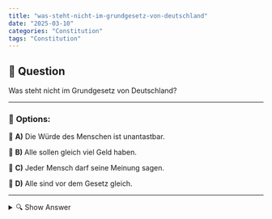 ```yaml
---
title: "was-steht-nicht-im-grundgesetz-von-deutschland"
date: "2025-03-10"
categories: "Constitution"
tags: "Constitution"
---
```


## 📌 **Question**

Was steht nicht im Grundgesetz von Deutschland?



---

### 📝 **Options:**

🔘 **A)** Die Würde des Menschen ist unantastbar.

🔘 **B)** Alle sollen gleich viel Geld haben.

🔘 **C)** Jeder Mensch darf seine Meinung sagen.

🔘 **D)** Alle sind vor dem Gesetz gleich.

---

<details>
  <summary>🔍 Show Answer</summary>

  <p>
💡  <b>Correct Answer:</b>  b
  </p>
  <p>
    📖<b>Explanation:</b>
    Das Grundgesetz ist die Verfassung der Bundesrepublik Deutschland und legt die grundlegenden Rechte und Prinzipien fest, die das gesellschaftliche und rechtliche Miteinander regeln. Es beinhaltet unter anderem den Schutz der Menschenwürde, die Gleichheit aller vor dem Gesetz und die Meinungsfreiheit. Diese Bestimmungen bilden die Basis für staatliches Handeln und den Schutz der Bürgerrechte. Im Kontext von Prüfungsfragen ist es wichtig zu wissen, welche Aussagen tatsächlich im Grundgesetz verankert sind und welche nicht, um Fehlinterpretationen zu vermeiden.
  </p>
</details>
